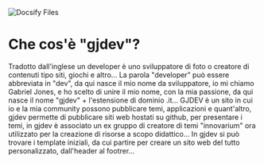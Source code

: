 ![Docsify Files](https://gjdev.it/WPA-PUB/blog/IMG/logo.png)
# Che cos'è "gjdev"?
Tradotto dall'inglese un developer è uno sviluppatore di foto o creatore di contenuti tipo siti, giochi e altro... La parola "developer" può essere abbreviata in "dev", da qui nasce il mio nome da sviluppatore, io mi chiamo Gabriel Jones, e ho scelto di unire il mio nome, con la mia passione, da qui nasce il nome "gjdev" + l'estensione di dominio .it...
GJDEV è un sito in cui io e la mia community possono pubblicare temi, applicazioni e quant'altro, gjdev permette di pubblicare siti web hostati su github, per presentare i temi, in gjdev è associato un ex gruppo di creatore di temi "innovarium" ora utilizzato per la creazione di risorse a scopo didattico... In gjdev si può trovare i template iniziali, da cui partire per creare un sito web del tutto personalizzato, dall'header al footrer... 